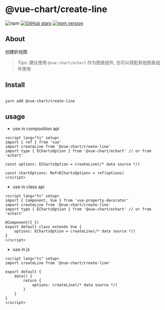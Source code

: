 # @vue-chart/create-line

![npm](https://img.shields.io/npm/dw/@vue-chart/create-line.svg)
[![GitHub stars](https://img.shields.io/github/stars/halo951/@vue-chart/create-line.svg?style=social&label=@vue-chart/create-line)](https://github.com/halo951/@vue-chart/create-line)
[![npm version](https://badge.fury.io/js/@vue-chart/create-line.svg)](https://badge.fury.io/js/@vue-chart/create-line)

## About

创建折线图

> Tips: 建议使用 `@vue-chart/echart` 作为图表组件, 也可以搭配其他图表组件使用

## Install

```bash

yarn add @vue-chart/create-line

```

## usage

- use in composition api

```vue
<script lang="ts" setup>
import { ref } from 'vue'
import createLine from '@vue-chart/create-line'
import type { EChartsOption } from '@vue-chart/echart' // or from 'echart'

const options: EChartsOption = createLine(/* data source */)

const chartOptions: Ref<EChartsOption> = ref(options)
</script>
```

- use in class api

```vue
<script lang="ts" setup>
import { Component, Vue } from 'vue-property-decorator'
import createLine from '@vue-chart/create-line'
import type { EChartsOption } from '@vue-chart/echart' // or from 'echart'

@Component({ })
export default class extends Vue {
    options: EChartsOption = createLine(/* data source */)
}
</script>
```

- use in js

```vue
<script lang="ts" setup>
import createLine from '@vue-chart/create-line'

export default {
    data() {
        return {
            options: createLine(/* data source */)
        }
    }
}
</script>
```
